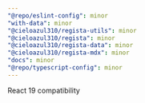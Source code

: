 ```yaml
---
"@repo/eslint-config": minor
"with-data": minor
"@cieloazul310/regista-utils": minor
"@cieloazul310/regista": minor
"@cieloazul310/regista-data": minor
"@cieloazul310/regista-mdx": minor
"docs": minor
"@repo/typescript-config": minor
---
```


React 19 compatibility

